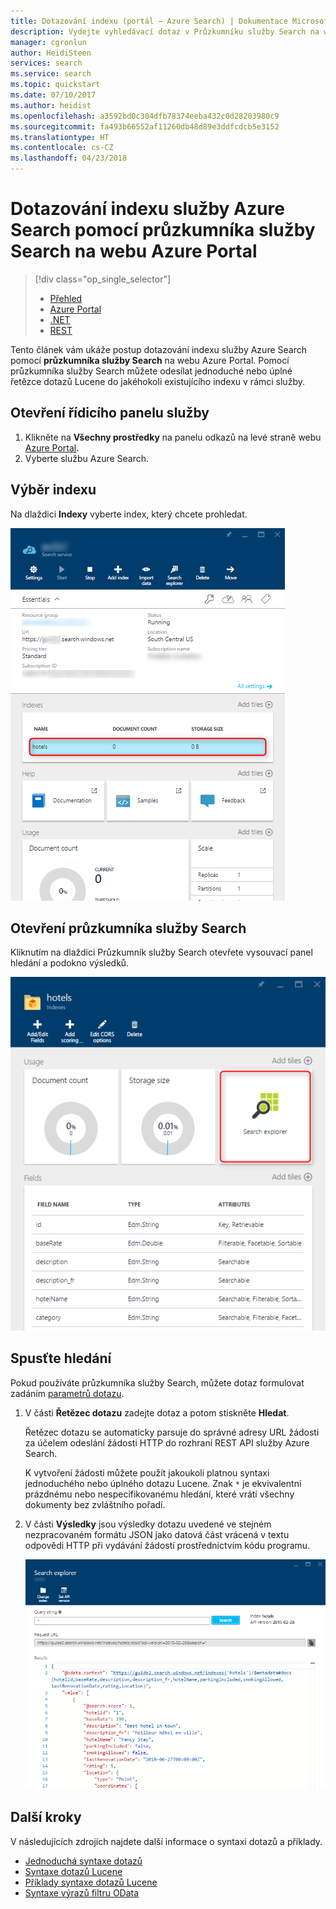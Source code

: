 ```yaml
---
title: Dotazování indexu (portál – Azure Search) | Dokumentace Microsoftu
description: Vydejte vyhledávací dotaz v Průzkumníku služby Search na webu Azure Portal.
manager: cgronlun
author: HeidiSteen
services: search
ms.service: search
ms.topic: quickstart
ms.date: 07/10/2017
ms.author: heidist
ms.openlocfilehash: a3592bd0c304dfb78374eeba432c0d28203980c9
ms.sourcegitcommit: fa493b66552af11260db48d89e3ddfcdcb5e3152
ms.translationtype: HT
ms.contentlocale: cs-CZ
ms.lasthandoff: 04/23/2018
---
```

# <a name="query-an-azure-search-index-using-search-explorer-in-the-azure-portal"></a>Dotazování indexu služby Azure Search pomocí průzkumníka služby Search na webu Azure Portal
> [!div class="op_single_selector"]
> * [Přehled](search-query-overview.md)
> * [Azure Portal](search-explorer.md)
> * [.NET](search-query-dotnet.md)
> * [REST](search-query-rest-api.md)
> 
> 

Tento článek vám ukáže postup dotazování indexu služby Azure Search pomocí **průzkumníka služby Search** na webu Azure Portal. Pomocí průzkumníka služby Search můžete odesílat jednoduché nebo úplné řetězce dotazů Lucene do jakéhokoli existujícího indexu v rámci služby.

## <a name="open-the-service-dashboard"></a>Otevření řídicího panelu služby
1. Klikněte na **Všechny prostředky** na panelu odkazů na levé straně webu [Azure Portal](https://portal.azure.com/#blade/HubsExtension/BrowseResourceBlade/resourceType/Microsoft.Search%2FsearchServices).
2. Vyberte službu Azure Search.

## <a name="select-an-index"></a>Výběr indexu

Na dlaždici **Indexy** vyberte index, který chcete prohledat.

   ![](./media/search-explorer/pick-index.png)

## <a name="open-search-explorer"></a>Otevření průzkumníka služby Search

Kliknutím na dlaždici Průzkumník služby Search otevřete vysouvací panel hledání a podokno výsledků.

   ![](./media/search-explorer/search-explorer-tile.png)

## <a name="start-searching"></a>Spusťte hledání

Pokud používáte průzkumníka služby Search, můžete dotaz formulovat zadáním [parametrů dotazu](https://docs.microsoft.com/rest/api/searchservice/Search-Documents).

1. V části **Řetězec dotazu** zadejte dotaz a potom stiskněte **Hledat**. 

   Řetězec dotazu se automaticky parsuje do správné adresy URL žádosti za účelem odeslání žádosti HTTP do rozhraní REST API služby Azure Search.   
   
   K vytvoření žádosti můžete použít jakoukoli platnou syntaxi jednoduchého nebo úplného dotazu Lucene. Znak `*` je ekvivalentní prázdnému nebo nespecifikovanému hledání, které vrátí všechny dokumenty bez zvláštního pořadí.

2. V části **Výsledky** jsou výsledky dotazu uvedené ve stejném nezpracovaném formátu JSON jako datová část vrácená v textu odpovědi HTTP při vydávání žádostí prostřednictvím kódu programu.

   ![](./media/search-explorer/search-bar.png)

## <a name="next-steps"></a>Další kroky

V následujících zdrojích najdete další informace o syntaxi dotazů a příklady.

 + [Jednoduchá syntaxe dotazů](https://docs.microsoft.com/rest/api/searchservice/simple-query-syntax-in-azure-search) 
 + [Syntaxe dotazů Lucene](https://docs.microsoft.com/rest/api/searchservice/lucene-query-syntax-in-azure-search) 
 + [Příklady syntaxe dotazů Lucene](https://docs.microsoft.com/azure/search/search-query-lucene-examples) 
 + [Syntaxe výrazů filtru OData](https://docs.microsoft.com/rest/api/searchservice/odata-expression-syntax-for-azure-search) 